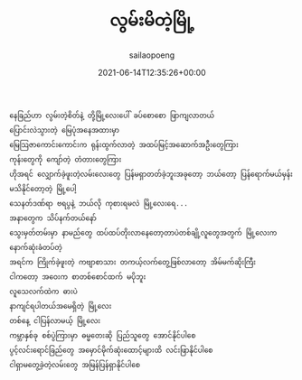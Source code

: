 ﻿---
_publicize_job_id: "59581411465"
_rest_api_client_id: "11"
_rest_api_published: "1"
author: sailaopoeng
categories:
  - poems
date: "2021-06-14T12:35:26+00:00"
parent_post_id: null
post_id: "353"
timeline_notification: "1623674131"
title: လွမ်းမိတဲ့မြို့
url: /2021/06/14/လွမ်းမိတဲ့မြို့/

---
```
နေခြည်ဟာ လွမ်းတဲ့စိတ်နဲ့ တို့မြို့လေးပေါ် ခပ်စောစော ဖြာကျလာတယ်
ပြောင်းလဲသွားတဲ့ မြေပုံအနေအထားမှာ
မြေသြဇာကောင်းကောင်းက ရုန်းထွက်လာတဲ့ အထပ်မြင့်အဆောက်အဦးတွေကြား
ကုန်းတွေကို ကျော်တဲ့ တံတားတွေကြား
ဟိုအရင် လျှောက်ခဲ့ဖူးတဲ့လမ်းလေးတွေ ပြန်မရှာတတ်ခဲ့ဘူးအခုတော့ ဘယ်တော့ ပြန်ရောက်မယ်မှန်း မသိနိုင်တော့တဲ့ မြို့ပေါ့
သေနတ်ဒဏ်ရာ ဗရပွနဲ့ ဘယ်လို ကုစားရမလဲ မြို့လေးရေ...
အနာတွေက သိပ်နက်တယ်နော်
သွေးမှတ်တမ်းမှာ နာမည်တွေ ထပ်ထပ်တိုးလာနေတော့တာပဲတစ်ချို့လူတွေအတွက် မြို့လေးက နောက်ဆုံးခံတပ်တဲ့
အရင်က ကြိုက်ခဲ့ဖူးတဲ့ ကဗျာစာသား တကယ့်လက်တွေ့ဖြစ်လာတော့ အိမ်မက်ဆိုးကြီး
ငါကတော့ အဝေးက စာတစ်စောင်ထက် မပိုဘူး
လူသေလက်ထဲက ဓားပဲ
နာကျင်ရပါတယ်အမေရှိတဲ့ မြို့လေး
တစ်နေ့ ငါပြန်လာမယ့် မြို့လေး
ကမ္ဘာနှစ်ခု စစ်ပွဲကြားမှာ ဓမ္မတေးဆို ပြည်သူတွေ အောင်နိုင်ပါစေ
ပွင့်လင်းရောင်ခြည်တွေ အမှောင်မိုက်ဆုံးထောင့်များထိ လင်းဖြာနိုင်ပါစေ
ငါရှာမတွေ့ခဲ့တဲ့လမ်းတွေ အမြန်ပြန်ရှာနိုင်ပါစေ
```
